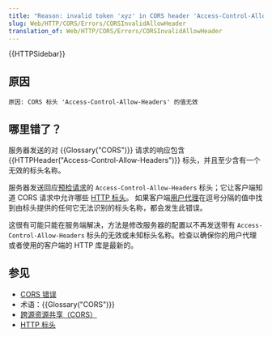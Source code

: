```yaml
---
title: "Reason: invalid token 'xyz' in CORS header 'Access-Control-Allow-Headers'"
slug: Web/HTTP/CORS/Errors/CORSInvalidAllowHeader
translation_of: Web/HTTP/CORS/Errors/CORSInvalidAllowHeader
---
```

{{HTTPSidebar}}

## 原因

```
原因: CORS 标头 'Access-Control-Allow-Headers' 的值无效
```

## 哪里错了？

服务器发送的对 {{Glossary("CORS")}} 请求的响应包含 {{HTTPHeader("Access-Control-Allow-Headers")}} 标头，并且至少含有一个无效的标头名称。

服务器发送回应[预检请求](/zh-CN/docs/Glossary/Preflight_request)的 `Access-Control-Allow-Headers` 标头；它让客户端知道 CORS 请求中允许哪些 [HTTP 标头](/zh-CN/docs/Web/HTTP/Headers)。
如果客户端[用户代理](/zh-CN/docs/Glossary/User_agent)在逗号分隔的值中找到由标头提供的任何它无法识别的标头名称，都会发生此错误。

这很有可能只能在服务端解决，方法是修改服务器的配置以不再发送带有 `Access-Control-Allow-Headers` 标头的无效或未知标头名称。检查以确保你的用户代理或者使用的客户端的 HTTP 库是最新的。

## 参见

- [CORS 错误](/zh-CN/docs/Web/HTTP/CORS/Errors)
- 术语：{{Glossary("CORS")}}
- [跨源资源共享（CORS）](/zh-CN/docs/Web/HTTP/CORS)
- [HTTP 标头](/zh-CN/docs/Web/HTTP/Headers)
